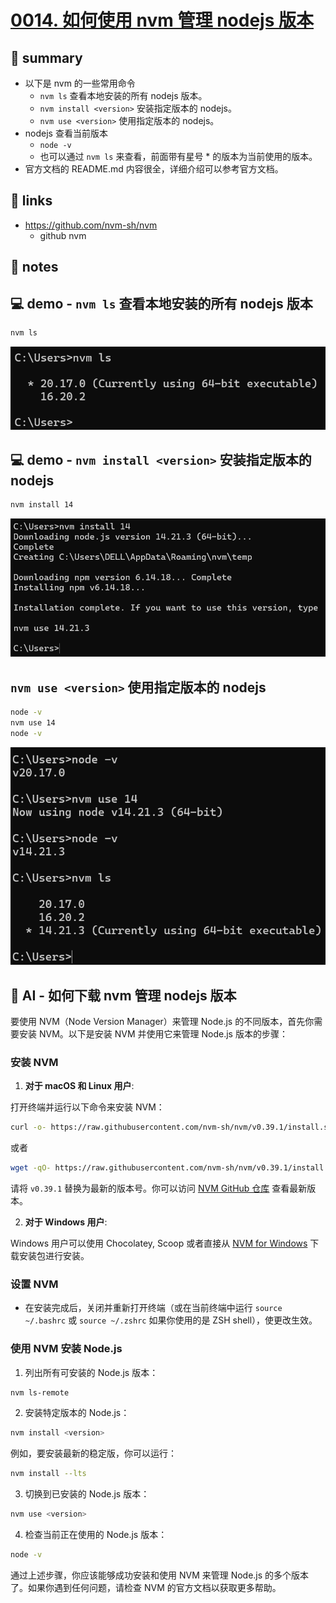 # [0014. 如何使用 nvm 管理 nodejs 版本](https://github.com/Tdahuyou/nodejs/tree/main/0014.%20%E5%A6%82%E4%BD%95%E4%BD%BF%E7%94%A8%20nvm%20%E7%AE%A1%E7%90%86%20nodejs%20%E7%89%88%E6%9C%AC)

## 📝 summary

- 以下是 nvm 的一些常用命令
  - `nvm ls` 查看本地安装的所有 nodejs 版本。
  - `nvm install <version>` 安装指定版本的 nodejs。
  - `nvm use <version>` 使用指定版本的 nodejs。
- nodejs 查看当前版本
  - `node -v`
  - 也可以通过 `nvm ls` 来查看，前面带有星号 * 的版本为当前使用的版本。
- 官方文档的 README.md 内容很全，详细介绍可以参考官方文档。

## 🔗 links

- https://github.com/nvm-sh/nvm
  - github nvm

## 📒 notes

## 💻 demo - `nvm ls` 查看本地安装的所有 nodejs 版本

```bash
nvm ls
```

![](md-imgs/2024-10-16-11-38-15.png)

## 💻 demo - `nvm install <version>` 安装指定版本的 nodejs

```bash
nvm install 14
```

![](md-imgs/2024-10-16-13-06-49.png)

## `nvm use <version>` 使用指定版本的 nodejs

```bash
node -v
nvm use 14
node -v
```

![](md-imgs/2024-10-16-13-08-41.png)


## 🤖 AI - 如何下载 nvm 管理 nodejs 版本


要使用 NVM（Node Version Manager）来管理 Node.js 的不同版本，首先你需要安装 NVM。以下是安装 NVM 并使用它来管理 Node.js 版本的步骤：

### 安装 NVM

1. **对于 macOS 和 Linux 用户**:

打开终端并运行以下命令来安装 NVM：

```sh
curl -o- https://raw.githubusercontent.com/nvm-sh/nvm/v0.39.1/install.sh | bash
```
或者
```sh
wget -qO- https://raw.githubusercontent.com/nvm-sh/nvm/v0.39.1/install.sh | bash
```

请将 `v0.39.1` 替换为最新的版本号。你可以访问 [NVM GitHub 仓库](https://github.com/nvm-sh/nvm) 查看最新版本。

2. **对于 Windows 用户**:

Windows 用户可以使用 Chocolatey, Scoop 或者直接从 [NVM for Windows](https://github.com/coreybutler/nvm-windows) 下载安装包进行安装。

### 设置 NVM

- 在安装完成后，关闭并重新打开终端（或在当前终端中运行 `source ~/.bashrc` 或 `source ~/.zshrc` 如果你使用的是 ZSH shell），使更改生效。

### 使用 NVM 安装 Node.js

1. 列出所有可安装的 Node.js 版本：
```sh
nvm ls-remote
```

2. 安装特定版本的 Node.js：
```sh
nvm install <version>
```
例如，要安装最新的稳定版，你可以运行：
```sh
nvm install --lts
```

3. 切换到已安装的 Node.js 版本：
```sh
nvm use <version>
```

4. 检查当前正在使用的 Node.js 版本：
```sh
node -v
```

通过上述步骤，你应该能够成功安装和使用 NVM 来管理 Node.js 的多个版本了。如果你遇到任何问题，请检查 NVM 的官方文档以获取更多帮助。
